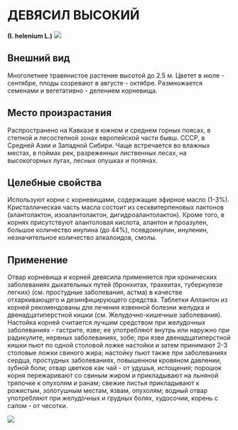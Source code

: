 # ДЕВЯСИЛ ВЫСОКИЙ
**(I. helenium L.)**
![](Девясил%20высокий1.jpg)

## Внешний вид
Многолетнее травянистое растение высотой до 2.5 м. Цветет в июле - сентябре, плоды созревают в августе - октябре. Размножается семенами и вегетативно - делением корневища.       

## Место произрастания
Распространено на Кавказе в южном и среднем горных поясах, в степной и лесостепной зонах европейской части бывш. СССР, в Средней Азии и Западной Сибири. Чаще встречается во влажных местах, в поймах рек, разреженных лиственных лесах, на высокогорных лугах, лесных опушках и полянах.

## Целебные свойства
Используют корни с корневищами, содержащие эфирное масло (1-3%). Кристаллическая часть масла состоит из сесквитерпеновых лактонов (алантолактон, изоалантолактон, дигидроалантолактон). Кроме того, в корнях присутствуют алантоловая кислота, алантон и проазулен, большое количество инулина (до 44%), псевдоинулин, инуленин, незначительное количество алкалоидов, смолы.

## Применение
Отвар корневища и корней девясила применяется при хронических заболеваниях дыхательных путей (бронхитах, трахеитах, туберкулезе легких) (см. простудные заболевания, астма) в качестве отхаркивающего и дезинфицирующего средства. Таблетки Аллантон из корней рекомендованы для лечения язвенной болезни желудка и двенадцатиперстной кишки (см. Желудочно-кишечные заболевания).   Настойка корней считается лучшим средством при желудочных заболеваниях - гастрите, язве; ее употребляют внутрь или наружно при радикулите, нервных заболеваниях, зобе; при язве двенадцатиперстной кишки пьют по одной столовой ложке настойки и затем принимают 2-3 столовые ложки свиного жира; настойку пьют также при заболеваниях сердца, простудных заболеваниях, повышенном кровяном давлении, зубной боли; отвар цветков как чай - от удушья, истощения; порошок корня пережаривают со свиным жиром и прикладывают на льняной тряпочке к опухолям и ранам; свежие листья прикладывают к рожистым, золотушным местам, язвам, опухолям; водный отвар употребляют при желудочных и грудных болях, худосочии, корень с салом - от чесотки.    

![](Девясил%20высокий.jpg)

  